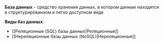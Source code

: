 **База данных** - cредство хранения данных, в котором данные находятся в структурированном и легко доступном виде

**Виды баз данных**:
- [[Реляционные (SQL) базы данных|Реляционные]]
- [[Нереляционные базы данных (NoSQL)|Нереляционные]]